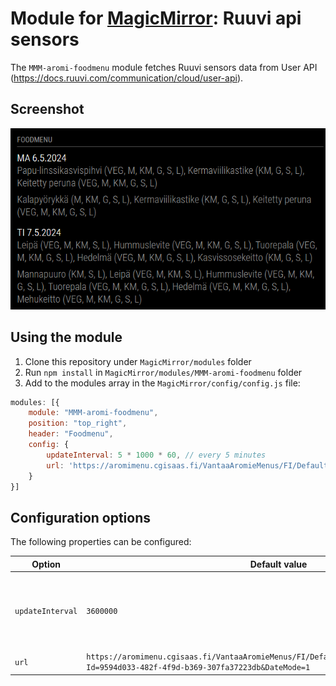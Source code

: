 # Module for [MagicMirror](https://magicmirror.builders/): Ruuvi api sensors

The `MMM-aromi-foodmenu` module fetches Ruuvi sensors data from User API (https://docs.ruuvi.com/communication/cloud/user-api).


## Screenshot

![Aromi foodmenu screenshot](screenshot.png)

## Using the module

1) Clone this repository under `MagicMirror/modules` folder
2) Run `npm install` in `MagicMirror/modules/MMM-aromi-foodmenu` folder
3) Add to the modules array in the `MagicMirror/config/config.js` file:
````javascript
modules: [{
	module: "MMM-aromi-foodmenu",
	position: "top_right",
	header: "Foodmenu",
	config: {
        updateInterval: 5 * 1000 * 60, // every 5 minutes
        url: 'https://aromimenu.cgisaas.fi/VantaaAromieMenus/FI/Default/Vantti/VierumakiKO/Rss.aspx?Id=9594d033-482f-4f9d-b369-307fa37223db&DateMode=1'
	}
}]
````

## Configuration options

The following properties can be configured:


| Option                       	| Default value               | Description
| -----------------------------	| --------------------------- | -----------
| `updateInterval`				| `3600000`                     | Update interval in milliseconds. Limited minumum value for 1 minute becau60*1000se API blocks faster updates.
| `url`						    | `https://aromimenu.cgisaas.fi/VantaaAromieMenus/FI/Default/Vantti/VierumakiKO/Rss.aspx?Id=9594d033-482f-4f9d-b369-307fa37223db&DateMode=1` | Aromi foodmenu RSS url
